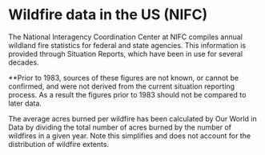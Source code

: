 # Wildfire data in the US (NIFC)

The National Interagency Coordination Center at NIFC compiles annual wildland fire statistics for federal and state agencies. This information is provided through Situation Reports, which have been in use for several decades. 

**Prior to 1983, sources of these figures are not known, or cannot be confirmed, and were not derived from the current situation reporting process. As a result the figures prior to 1983 should not be compared to later data.

The average acres burned per wildfire has been calculated by Our World in Data by dividing the total number of acres burned by the number of wildfires in a given year. Note this simplifies and does not account for the distribution of wildfire extents.